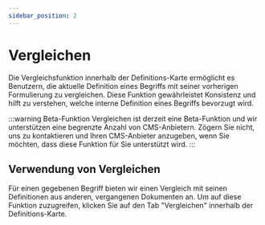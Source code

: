 ```yaml
---
sidebar_position: 2
---
```


# Vergleichen

Die Vergleichsfunktion innerhalb der Definitions-Karte ermöglicht es Benutzern, die aktuelle Definition eines Begriffs mit seiner vorherigen Formulierung zu vergleichen. Diese Funktion gewährleistet Konsistenz und hilft zu verstehen, welche interne Definition eines Begriffs bevorzugt wird.

:::warning Beta-Funktion
Vergleichen ist derzeit eine Beta-Funktion und wir unterstützen eine begrenzte Anzahl von CMS-Anbietern. Zögern Sie nicht, uns zu kontaktieren und Ihren CMS-Anbieter anzugeben, wenn Sie möchten, dass diese Funktion für Sie unterstützt wird.
:::

## Verwendung von Vergleichen

Für einen gegebenen Begriff bieten wir einen Vergleich mit seinen Definitionen aus anderen, vergangenen Dokumenten an. Um auf diese Funktion zuzugreifen, klicken Sie auf den Tab "Vergleichen" innerhalb der Definitions-Karte.

